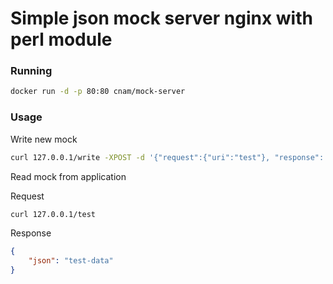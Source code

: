 # Simple json mock server nginx with perl module

### Running

```bash
docker run -d -p 80:80 cnam/mock-server
```

### Usage

Write new mock

```bash
curl 127.0.0.1/write -XPOST -d '{"request":{"uri":"test"}, "response": {"body": {"json":"test-data"}}}'
```

Read mock from application


Request

```bash
curl 127.0.0.1/test
```

Response

```json
{
    "json": "test-data"
}
```

